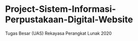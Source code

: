# Project-Sistem-Informasi-Perpustakaan-Digital-Website
Tugas Besar (UAS) Rekayasa Perangkat Lunak 2020
